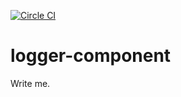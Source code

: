 [![Circle CI](https://circleci.com/gh/saio-fr/logger-component.svg?style=svg)](https://circleci.com/gh/saio-fr/logger-component)

logger-component
=======
Write me.
